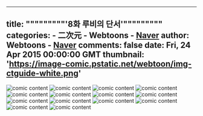 
---
title: """""""""'8화 루비의 단서'"""""""""
categories: 
    - 二次元
    - Webtoons - [Naver](https://comic.naver.com)
author: Webtoons - [Naver](https://comic.naver.com)
comments: false
date: Fri, 24 Apr 2015 00:00:00 GMT
thumbnail: 'https://image-comic.pstatic.net/webtoon/img-ctguide-white.png'
---

<div>   
<img src="https://image-comic.pstatic.net/webtoon/img-ctguide-white.png" title alt="comic content" oncontextmenu="return false" ondragstart="return false" onselectstart="return false" referrerpolicy="no-referrer">

















<img src="https://image-comic.pstatic.net/webtoon/651673/9/20150424141930_75d84d1edf8618c44c38e61f2b3e6079_IMAG01_2.jpg" title alt="comic content" id="content_image_0" oncontextmenu="return false" ondragstart="return false" onselectstart="return false" class referrerpolicy="no-referrer">















<img src="https://image-comic.pstatic.net/webtoon/651673/9/20150424141930_75d84d1edf8618c44c38e61f2b3e6079_IMAG01_3.jpg" title alt="comic content" id="content_image_1" oncontextmenu="return false" ondragstart="return false" onselectstart="return false" class referrerpolicy="no-referrer">















<img src="https://image-comic.pstatic.net/webtoon/651673/9/20150424141930_75d84d1edf8618c44c38e61f2b3e6079_IMAG01_4.jpg" title alt="comic content" id="content_image_2" oncontextmenu="return false" ondragstart="return false" onselectstart="return false" class referrerpolicy="no-referrer">















<img src="https://image-comic.pstatic.net/webtoon/651673/9/20150424141930_75d84d1edf8618c44c38e61f2b3e6079_IMAG01_5.jpg" title alt="comic content" id="content_image_3" oncontextmenu="return false" ondragstart="return false" onselectstart="return false" class referrerpolicy="no-referrer">















<img src="https://image-comic.pstatic.net/webtoon/651673/9/20150424141930_75d84d1edf8618c44c38e61f2b3e6079_IMAG01_6.jpg" title alt="comic content" id="content_image_4" oncontextmenu="return false" ondragstart="return false" onselectstart="return false" class referrerpolicy="no-referrer">















<img src="https://image-comic.pstatic.net/webtoon/651673/9/20150424141930_75d84d1edf8618c44c38e61f2b3e6079_IMAG01_7.jpg" title alt="comic content" id="content_image_5" oncontextmenu="return false" ondragstart="return false" onselectstart="return false" class referrerpolicy="no-referrer">















<img src="https://image-comic.pstatic.net/webtoon/651673/9/20150424141930_75d84d1edf8618c44c38e61f2b3e6079_IMAG01_8.jpg" title alt="comic content" id="content_image_6" oncontextmenu="return false" ondragstart="return false" onselectstart="return false" class referrerpolicy="no-referrer">















<img src="https://image-comic.pstatic.net/webtoon/651673/9/20150424141930_75d84d1edf8618c44c38e61f2b3e6079_IMAG01_9.jpg" title alt="comic content" id="content_image_7" oncontextmenu="return false" ondragstart="return false" onselectstart="return false" class referrerpolicy="no-referrer">















<img src="https://image-comic.pstatic.net/webtoon/651673/9/20150424141930_75d84d1edf8618c44c38e61f2b3e6079_IMAG01_10.jpg" title alt="comic content" id="content_image_8" oncontextmenu="return false" ondragstart="return false" onselectstart="return false" class referrerpolicy="no-referrer">















<img src="https://image-comic.pstatic.net/webtoon/651673/9/20150424141930_75d84d1edf8618c44c38e61f2b3e6079_IMAG01_11.jpg" title alt="comic content" id="content_image_9" oncontextmenu="return false" ondragstart="return false" onselectstart="return false" class referrerpolicy="no-referrer">















<img src="https://image-comic.pstatic.net/webtoon/651673/9/20150424141930_75d84d1edf8618c44c38e61f2b3e6079_IMAG01_12.jpg" title alt="comic content" id="content_image_10" oncontextmenu="return false" ondragstart="return false" onselectstart="return false" class referrerpolicy="no-referrer">















<img src="https://image-comic.pstatic.net/webtoon/651673/9/20150424141930_75d84d1edf8618c44c38e61f2b3e6079_IMAG01_13.jpg" title alt="comic content" id="content_image_11" oncontextmenu="return false" ondragstart="return false" onselectstart="return false" class referrerpolicy="no-referrer">















<img src="https://image-comic.pstatic.net/webtoon/651673/9/20150424141930_75d84d1edf8618c44c38e61f2b3e6079_IMAG01_14.jpg" title alt="comic content" id="content_image_12" oncontextmenu="return false" ondragstart="return false" onselectstart="return false" class referrerpolicy="no-referrer">






                    

                      
</div>
            